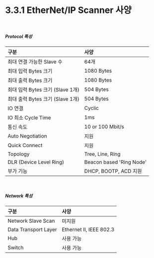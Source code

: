 ﻿# 3.3.1 EtherNet/IP Scanner 사양

<br>

##### Protocol 특성

| **구분**                       | **사양**                  |
| :---                           | :---                     |
| 최대 연결 가능한 Slave 수        | 64개                      |
| 최대 입력 Bytes 크기             | 1080 Bytes                |
| 최대 출력 Bytes 크기             | 1080 Bytes                |
| 최대 입력 Bytes 크기 (Slave 1개) | 504 Bytes                 |
| 최대 출력 Bytes 크기 (Slave 1개) | 504 Bytes                 |
| IO 연결                         | Cyclic                    |
| IO 최소 Cycle Time              | 1ms                       |
| 통신 속도                       | 10 or 100 Mbit/s          |
| Auto Negotiation                | 지원                      |
| Quick Connect                   | 지원                      |
| Topology                        | Tree, Line, Ring          |
| DLR (Device Level Ring)         | Beacon based 'Ring Node'  |
| 부가 기능                        | DHCP, BOOTP, ACD  지원    |


<br>

##### Network 특성

| **구분**                       | **사양**                  |
| :---                           | :---                     |
| Network Slave Scan             | 미지원                    |
| Data Transport Layer           | Ethernet II, IEEE 802.3   |
| Hub                            | 사용 가능                  |
| Switch                         | 사용 가능                  |